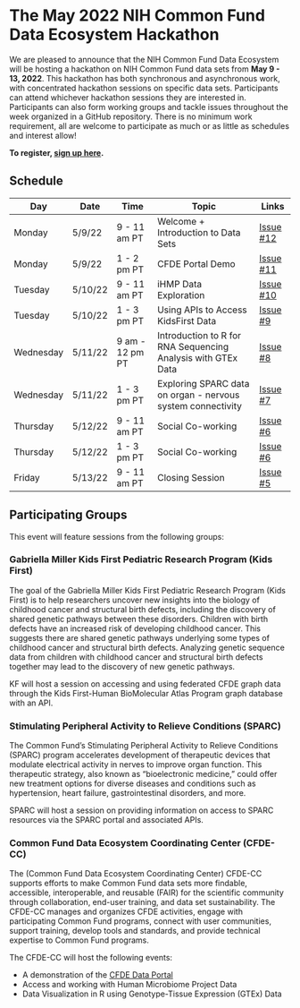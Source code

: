 # The May 2022 NIH Common Fund Data Ecosystem Hackathon

We are pleased to announce that the NIH Common Fund Data Ecosystem will be hosting a hackathon on NIH Common Fund data sets from **May 9 - 13, 2022**. This hackathon has both synchronous and asynchronous work, with concentrated hackathon sessions on specific data sets. Participants can attend whichever hackathon sessions they are interested in. Participants can also form working groups and tackle issues throughout the week organized in a GitHub repository. There is no minimum work requirement, all are welcome to participate as much or as little as schedules and interest allow!

**To register, [sign up here](https://www.nih-cfde.org/events/may-2022-hackathon/).**

## Schedule

| Day | Date | Time | Topic | Links | 
| --- | --- | --- | --- | --- |
| Monday | 5/9/22 | 9 - 11 am PT | Welcome + Introduction to Data Sets | [Issue #12][12] |
| Monday | 5/9/22 | 1 - 2 pm PT | CFDE Portal Demo | [Issue #11][11] |
| Tuesday | 5/10/22 | 9 - 11 am PT | iHMP Data Exploration | [Issue #10][10] |
| Tuesday | 5/10/22 | 1 - 3 pm PT | Using APIs to Access KidsFirst Data |  [Issue #9][9] |
| Wednesday | 5/11/22 | 9 am - 12 pm PT | Introduction to R for RNA Sequencing Analysis with GTEx Data | [Issue #8][8] |
| Wednesday | 5/11/22 | 1 - 3 pm PT | Exploring SPARC data on organ - nervous system connectivity | [Issue #7][7] |
| Thursday | 5/12/22 | 9 - 11 am PT | Social Co-working |  [Issue #6][6] |
| Thursday | 5/12/22 | 1 - 3 pm PT | Social Co-working | [Issue #6][6]  |
| Friday | 5/13/22 | 9 - 11 am PT | Closing Session  | [Issue #5][5] |

## Participating Groups

This event will feature sessions from the following groups:

### Gabriella Miller Kids First Pediatric Research Program (Kids First) 

The goal of the Gabriella Miller Kids First Pediatric Research Program (Kids First) is to help researchers uncover new insights into the biology of childhood cancer and structural birth defects, including the discovery of shared genetic pathways between these disorders. Children with birth defects have an increased risk of developing childhood cancer. This suggests there are shared genetic pathways underlying some types of childhood cancer and structural birth defects. Analyzing genetic sequence data from children with childhood cancer and structural birth defects together may lead to the discovery of new genetic pathways.

KF will host a session on accessing and using federated CFDE graph data through the Kids First-Human BioMolecular Atlas Program graph database with an API.

### Stimulating Peripheral Activity to Relieve Conditions (SPARC)

The Common Fund’s Stimulating Peripheral Activity to Relieve Conditions (SPARC) program accelerates development of therapeutic devices that modulate electrical activity in nerves to improve organ function. This therapeutic strategy, also known as “bioelectronic medicine,” could offer new treatment options for diverse diseases and conditions such as hypertension, heart failure, gastrointestinal disorders, and more.

SPARC will host a session on providing information on access to SPARC resources via the SPARC portal and associated APIs.

### Common Fund Data Ecosystem Coordinating Center (CFDE-CC)

The (Common Fund Data Ecosystem Coordinating Center) CFDE-CC supports efforts to make Common Fund data sets more findable, accessible, interoperable, and reusable (FAIR) for the scientific community through collaboration, end-user training, and data set sustainability. The CFDE-CC manages and organizes CFDE activities, engage with participating Common Fund programs, connect with user communities, support training, develop tools and standards, and provide technical expertise to Common Fund programs. 

The CFDE-CC will host the following events:

- A demonstration of the [CFDE Data Portal](https://app.nih-cfde.org/)
- Access and working with Human Microbiome Project Data 
- Data Visualization in R using Genotype-Tissue Expression (GTEx) Data


[12]: https://github.com/nih-cfde/2022-may-hackathon/issues/12
[11]: https://github.com/nih-cfde/2022-may-hackathon/issues/11
[10]: https://github.com/nih-cfde/2022-may-hackathon/issues/10
[9]: https://github.com/nih-cfde/2022-may-hackathon/issues/9
[8]: https://github.com/nih-cfde/2022-may-hackathon/issues/8
[7]: https://github.com/nih-cfde/2022-may-hackathon/issues/7
[6]: https://github.com/nih-cfde/2022-may-hackathon/issues/6
[5]: https://github.com/nih-cfde/2022-may-hackathon/issues/5

